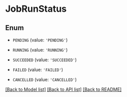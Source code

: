 # JobRunStatus


## Enum

* `PENDING` (value: `'PENDING'`)

* `RUNNING` (value: `'RUNNING'`)

* `SUCCEEDED` (value: `'SUCCEEDED'`)

* `FAILED` (value: `'FAILED'`)

* `CANCELLED` (value: `'CANCELLED'`)

[[Back to Model list]](../README.md#documentation-for-models) [[Back to API list]](../README.md#documentation-for-api-endpoints) [[Back to README]](../README.md)


